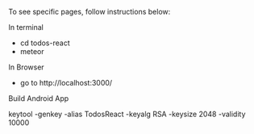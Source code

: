 To see specific pages, follow instructions below:

In terminal
* cd todos-react
* meteor

In Browser
* go to http://localhost:3000/

Build Android App

keytool -genkey -alias TodosReact -keyalg RSA -keysize 2048 -validity 10000
